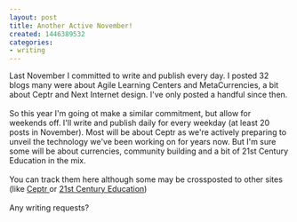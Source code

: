```yaml
---
layout: post
title: Another Active November!
created: 1446389532
categories:
- writing
---
```

<div>Last November I committed to write and publish every day. I posted 32 blogs many were about Agile Learning Centers and MetaCurrencies, a bit about Ceptr and Next Internet design. I've only posted a handful since then.</div><div>&nbsp;</div><div>So this year I'm going ot make a similar commitment, but allow for weekends off. I'll write and publish daily for every weekday (at least 20 posts in November). Most will be about Ceptr as we're actively preparing to unveil the technology we've been working on for years now. But I'm sure some will be about currencies, community building and a bit of 21st Century Education in the mix.</div><div>&nbsp;</div><div>You can track them here although some may be crossposted to other sites (like <a href="http://ceptr.org">Ceptr </a>or <a href="http://artbrock.AgileLearningCenters.org">21st Century Education</a>)</div><div>&nbsp;</div><div>Any writing requests?</div>
